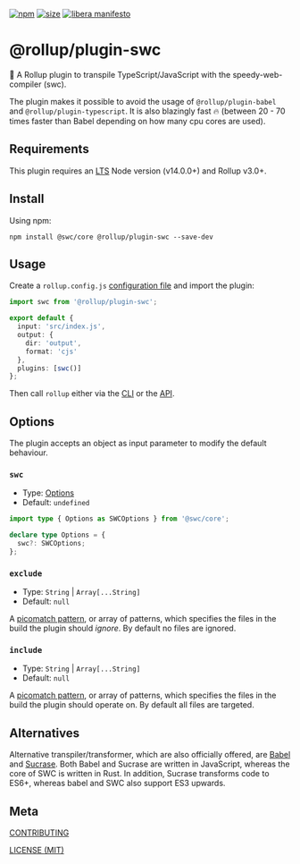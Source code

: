 [npm]: https://img.shields.io/npm/v/@rollup/plugin-swc
[npm-url]: https://www.npmjs.com/package/@rollup/plugin-swc
[size]: https://packagephobia.now.sh/badge?p=@rollup/plugin-swc
[size-url]: https://packagephobia.now.sh/result?p=@rollup/plugin-swc

[![npm][npm]][npm-url]
[![size][size]][size-url]
[![libera manifesto](https://img.shields.io/badge/libera-manifesto-lightgrey.svg)](https://liberamanifesto.com)

# @rollup/plugin-swc

🍣 A Rollup plugin to transpile TypeScript/JavaScript with the speedy-web-compiler (swc).

The plugin makes it possible to avoid the usage of `@rollup/plugin-babel` and `@rollup/plugin-typescript`.
It is also blazingly fast 🔥 (between 20 - 70 times faster than Babel depending on how many cpu cores are used).

## Requirements

This plugin requires an [LTS](https://github.com/nodejs/Release) Node version (v14.0.0+) and Rollup v3.0+.

## Install

Using npm:

```console
npm install @swc/core @rollup/plugin-swc --save-dev
```

## Usage

Create a `rollup.config.js` [configuration file](https://www.rollupjs.org/guide/en/#configuration-files) and import the plugin:

```typescript
import swc from '@rollup/plugin-swc';

export default {
  input: 'src/index.js',
  output: {
    dir: 'output',
    format: 'cjs'
  },
  plugins: [swc()]
};
```

Then call `rollup` either via the [CLI](https://www.rollupjs.org/guide/en/#command-line-reference) or the [API](https://www.rollupjs.org/guide/en/#javascript-api).

## Options

The plugin accepts an object as input parameter to modify the default behaviour.

### `swc`

- Type: [Options](https://swc.rs/docs/configuration/swcrc)
- Default: `undefined`

```typescript
import type { Options as SWCOptions } from '@swc/core';

declare type Options = {
  swc?: SWCOptions;
};
```

### `exclude`

- Type: `String` | `Array[...String]`
- Default: `null`

A [picomatch pattern](https://github.com/micromatch/picomatch),
or array of patterns, which specifies the files in the build the plugin should _ignore_. By default no files are ignored.

### `include`

- Type: `String` | `Array[...String]`
- Default: `null`

A [picomatch pattern](https://github.com/micromatch/picomatch),
or array of patterns, which specifies the files in the build the plugin should operate on. By default all files are targeted.

## Alternatives

Alternative transpiler/transformer, which are also officially offered, are [Babel](https://www.npmjs.com/package/@rollup/plugin-babel) and [Sucrase](https://www.npmjs.com/package/@rollup/plugin-sucrase).
Both Babel and Sucrase are written in JavaScript, whereas the core of SWC is written in Rust. In addition, Sucrase transforms code to ES6+, whereas babel and SWC also support ES3 upwards.

## Meta

[CONTRIBUTING](/.github/CONTRIBUTING.md)

[LICENSE (MIT)](/LICENSE)
